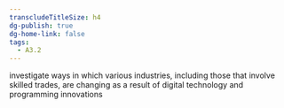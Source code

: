```yaml
---
transcludeTitleSize: h4
dg-publish: true
dg-home-link: false
tags:
  - A3.2
---
```

investigate ways in which various industries, including those that involve skilled trades, are changing as a result of digital technology and programming innovations